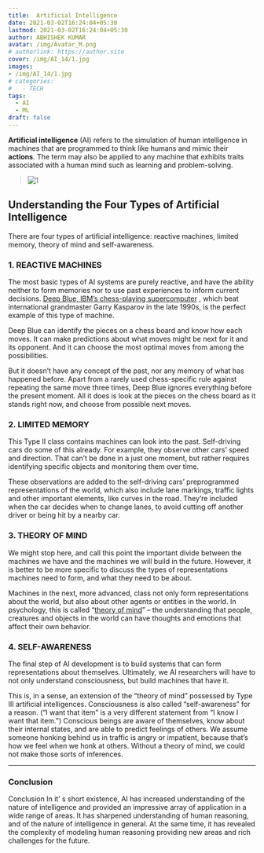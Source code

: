 ```yaml
---
title:  Artificial Intelligence
date: 2021-03-02T16:24:04+05:30
lastmod: 2021-03-02T16:24:04+05:30
author: ABHISHEK KUMAR
avatar: /img/Avatar_M.png
# authorlink: https://author.site
cover: /img/AI_14/1.jpg
images: 
- /img/AI_14/1.jpg
# categories:
#   - TECH
tags:
  - AI
  - ML
draft: false
---
```


**Artificial intelligence** (AI) refers to the simulation of human intelligence in machines that are programmed to think like humans and mimic their **actions**. The term may also be applied to any machine that exhibits traits associated with a human mind such as learning and problem-solving.

<!--more-->

> ![1](/img/AI_14/1.jpg)


## Understanding the Four Types of Artificial Intelligence

There are four types of artificial intelligence: reactive machines, limited memory, theory of mind and self-awareness.


### 1. REACTIVE MACHINES

The most basic types of AI systems are purely reactive, and have the ability neither to form memories nor to use past experiences to inform current decisions. [Deep Blue, IBM’s chess-playing supercomputer](https://www.techrepublic.com/article/ibm-watson-the-inside-story-of-how-the-jeopardy-winning-supercomputer-was-born-and-what-it-wants-to-do-next/) , which beat international grandmaster Garry Kasparov in the late 1990s, is the perfect example of this type of machine.

Deep Blue can identify the pieces on a chess board and know how each moves. It can make predictions about what moves might be next for it and its opponent. And it can choose the most optimal moves from among the possibilities.

But it doesn’t have any concept of the past, nor any memory of what has happened before. Apart from a rarely used chess-specific rule against repeating the same move three times, Deep Blue ignores everything before the present moment. All it does is look at the pieces on the chess board as it stands right now, and choose from possible next moves.


### 2. LIMITED MEMORY

This Type II class contains machines can look into the past. Self-driving cars do some of this already. For example, they observe other cars’ speed and direction. That can’t be done in a just one moment, but rather requires identifying specific objects and monitoring them over time.

These observations are added to the self-driving cars’ preprogrammed representations of the world, which also include lane markings, traffic lights and other important elements, like curves in the road. They’re included when the car decides when to change lanes, to avoid cutting off another driver or being hit by a nearby car.


### 3. THEORY OF MIND

We might stop here, and call this point the important divide between the machines we have and the machines we will build in the future. However, it is better to be more specific to discuss the types of representations machines need to form, and what they need to be about.

Machines in the next, more advanced, class not only form representations about the world, but also about other agents or entities in the world. In psychology, this is called  “[theory of mind](https://www.cambridge.org/core/journals/behavioral-and-brain-sciences/article/does-the-chimpanzee-have-a-theory-of-mind/1E96B02CD9850016B7C93BC6D2FEF1D0)”  – the understanding that people, creatures and objects in the world can have thoughts and emotions that affect their own behavior.


### 4. SELF-AWARENESS

The final step of AI development is to build systems that can form representations about themselves. Ultimately, we AI researchers will have to not only understand consciousness, but build machines that have it.

This is, in a sense, an extension of the “theory of mind” possessed by Type III artificial intelligences. Consciousness is also called “self-awareness” for a reason. (“I want that item” is a very different statement from “I know I want that item.”) Conscious beings are aware of themselves, know about their internal states, and are able to predict feelings of others. We assume someone honking behind us in traffic is angry or impatient, because that’s how we feel when we honk at others. Without a theory of mind, we could not make those sorts of inferences.

---

###	Conclusion

Conclusion In it’ s short existence, AI has increased understanding of the nature of intelligence and provided an impressive array of application in a wide range of areas. It has sharpened understanding of human reasoning, and of the nature of intelligence in general. At the same time, it has revealed the complexity of modeling human reasoning providing new areas and rich challenges for the future.

